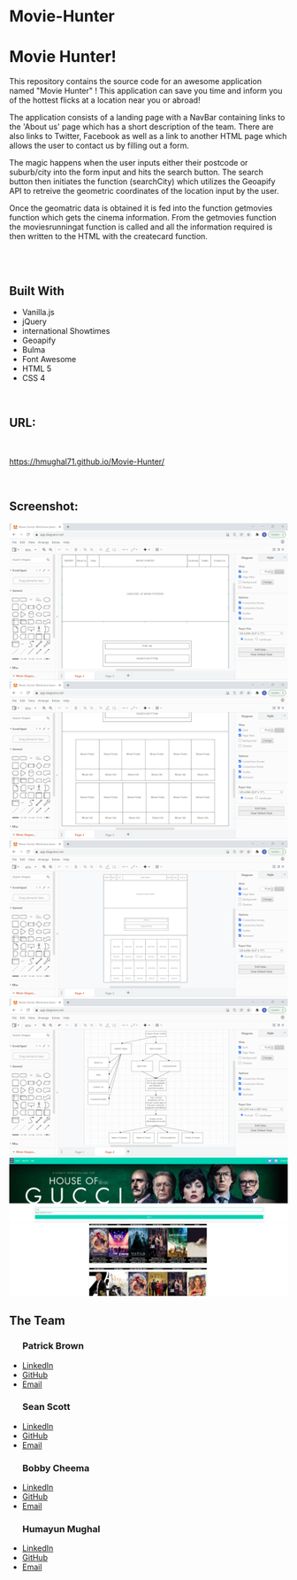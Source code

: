 # Movie-Hunter
<h1>Movie Hunter!</h1>
<body>
This repository contains the source code for an awesome application named "Movie Hunter" !
This application can save you time and inform you of the hottest flicks at a location near you or abroad!

The application consists of a landing page with a NavBar containing links to the 'About us' page which has a short description of the team. There are also links to Twitter, Facebook as well as a link to another HTML page which allows the user to contact us by filling out a form.

The magic happens when the user inputs either their postcode or suburb/city into the form input and hits the search button. The search button then initiates the function (searchCity) which utilizes the Geoapify API to retreive the geometric coordinates of 
the location input by the user.

Once the geomatric data is obtained it is fed into the function getmovies function which gets the cinema information.
From the getmovies function the moviesrunningat function is called and all the information required is then written to the HTML with the createcard function.

<br/>
<br/>

<h2>Built With</h2>
<ul>
    <li>Vanilla.js</li>
    <li>jQuery</li>
    <li>international Showtimes</li>
    <li>Geoapify</li>
    <li>Bulma</li>
    <li>Font Awesome</li>
    <li>HTML 5</li>
    <li>CSS 4</li>
</ul>

<br/>

<h2>URL:</h2>
<br>

<span><a href="https://hmughal71.github.io/Movie-Hunter/">https://hmughal71.github.io/Movie-Hunter/ </a></span>


<br/>
<h2>Screenshot:</h2>
<img src="./assets/img/movie-hunter-wireframe-1.png">
<img src="./assets/img/movie-hunter-wireframe-2.png">
<img src="./assets/img/movie-hunter-wireframe-3.png">
<img src="./assets/img/movie-hunter-flowchart-1.png">
<br/>
<img src="./assets/img/movie-hunter-screenshot.png">

<br/>

<h2>The Team</h2>
<ul>
    <h3>Patrick Brown</h3>
        <li><a href = https://www.linkedin.com/in/patrick-brown-52553410> LinkedIn </a></li>
    <li><a href = https://github.com/Pattiqus> GitHub </a></li>
    <li><a href = Patticus.tv@gmail.com>Email </a></li>
</ul>

<ul>
    <h3>Sean Scott</h3>
    <li><a href = https://www.linkedin.com/in/sean-scott-18ba07225>LinkedIn </a></li>
    <li><a href = https://github.com/seanscott95>GitHub </a></li>
    <li><a href = seanscott95@live.com>Email </a></li>     
</ul>

<ul>
    <h3>Bobby Cheema</h3>
        <li><a href = https://www.linkedin.com/in/patrick-brown-52553410> LinkedIn </a></li>
    <li><a href = https://github.com/bobby-cheema>GitHub </a></li>
    <li><a href = bobby1cheema@gmail.com@gmail.com>Email </a></li>
</ul>

<ul>
    <h3>Humayun Mughal</h3>
        <li><a href = https://www.linkedin.com/in/humayun-mughal-65771677>LinkedIn</a></li>
    <li><a href = https://github.com/hmughal71>GitHub</a></li>
    <li><a href = humayun_mughal@hotmail.com>Email</a></li>
</ul>
</body>
